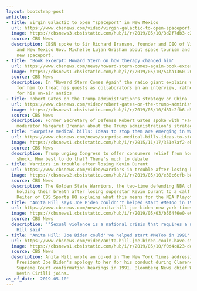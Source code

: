 ```yaml
---
layout: bootstrap-post
articles:
- title: Virgin Galactic to open "spaceport" in New Mexico
  url: https://www.cbsnews.com/video/virgin-galactic-to-open-spaceport-in-new-mexico/
  image: https://cbsnews3.cbsistatic.com/hub/i/r/2019/05/10/3d2f7db3-c267-4f0f-a9eb-4a04d7e77412/thumbnail/1200x630/88c28a4014291fe61c4b4a33ff686b71/0510-cbsn-ztv-spaceport.jpg
  source: CBS News
  description: CBSN spoke to Sir Richard Branson, founder and CEO of Virgin Galactic,
    and New Mexico Gov. Michelle Lujan Grisham about space tourism and the state's
    new spaceport.
- title: 'Book excerpt: Howard Stern on how therapy changed him'
  url: https://www.cbsnews.com/news/howard-stern-comes-again-book-excerpt-howard-stern-on-therapy/
  image: https://cbsnews1.cbsistatic.com/hub/i/r/2019/05/10/54ba1360-2002-443e-89d0-b85c723459cf/thumbnail/1200x630/e1eaa111f5c000b9eedd8012f788f1e4/howard-stern-comes-again-simon-and-schuster-cover-promo.jpg
  source: CBS News
  description: In "Howard Stern Comes Again" the radio giant explains what it took
    for him to treat his guests as collaborators in an interview, rather than as foils
    for his on-air antics
- title: Robert Gates on the Trump administration's strategy on China
  url: https://www.cbsnews.com/video/robert-gates-on-the-trump-administrations-strategy-on-china/
  image: https://cbsnews1.cbsistatic.com/hub/i/r/2019/05/10/d81c2fb6-d5e2-4744-a4f1-8acc9902801c/thumbnail/1200x630/cd2e611b9a26e43cf87e2acad7e5a675/forwebgates-1847840-640x360.jpg
  source: CBS News
  description: Former Secretary of Defense Robert Gates spoke with "Face the Nation"
    moderator Margaret Brennan about the Trump administration's strategy on China.
- title: 'Surprise medical bills: Ideas to stop them are emerging in Washington'
  url: https://www.cbsnews.com/news/surprise-medical-bills-ideas-to-stop-them-are-emerging-in-washington/
  image: https://cbsnews1.cbsistatic.com/hub/i/r/2015/11/17/351e7af2-ebf2-4b3b-a587-035939bfa0a8/thumbnail/1200x630/f7f8ea3a4d90e82a4a5935c361a55f39/istock000003300078medium.jpg
  source: CBS News
  description: Trump urging Congress to offer consumers relief from hospital sticker
    shock. How best to do that? There's much to debate
- title: Warriors in trouble after losing Kevin Durant
  url: https://www.cbsnews.com/video/warriors-in-trouble-after-losing-kevin-durant/
  image: https://cbsnews2.cbsistatic.com/hub/i/r/2019/05/10/e30c6cfb-b89d-464f-8c7c-1693f7ce731d/thumbnail/1200x630/6e27051795ba3ee38ff36b78066bcaca/0510-cbsn-zvf-warriorskevindurant.jpg
  source: CBS News
  description: The Golden State Warriors, the two-time defending NBA champions, are
    holding their breath after losing superstar Kevin Durant to a calf strain. Bill
    Reiter of CBS Sports HQ explains what this means for the NBA Playoffs.
- title: 'Anita Hill says Joe Biden couldn''t helped start #MeToo in 1991'
  url: https://www.cbsnews.com/news/anita-hill-joe-biden-new-york-times-op-ed-says-committee-couldve-started-metoo-in-1991/
  image: https://cbsnews1.cbsistatic.com/hub/i/r/2019/05/03/b564f6e0-e032-4729-b843-559bae7062eb/thumbnail/1200x630/515eecce902a5568bd8a2db8dd12f80e/biden-hill.png
  source: CBS News
  description: '"Sexual violence is a national crisis that requires a national solution,"
    Hill said'
- title: 'Anita Hill: Joe Biden could''ve helped start #MeToo in 1991'
  url: https://www.cbsnews.com/video/anita-hill-joe-biden-could-have-started-metoo-1991/
  image: https://cbsnews1.cbsistatic.com/hub/i/r/2019/05/10/f0d4c823-ddb8-4e4a-b2f6-591fcee533ac/thumbnail/1200x630/ee889baf53634f7e7ab6438ce0deab0e/cbsn-fusion-anita-hill-says-if-joe-bidens-judiciary-committee-had-done-its-job-then-metoo-could-have-started-a-decade-ago.jpg
  source: CBS News
  description: Anita Hill wrote an op-ed in The New York Times addressing former Vice
    President Joe Biden's apology to her for his conduct during Clarence Thomas's
    Supreme Court confirmation hearings in 1991. Bloomberg News chief Washington correspondent
    Kevin Cirilli joins…
as_of_date: '2019-05-10'
---
```


